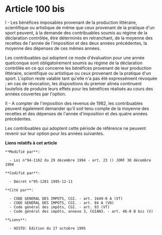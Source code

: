 # Article 100 bis

I - Les bénéfices imposables provenant de la production littéraire, scientifique ou artistique de même que ceux provenant de
la pratique d'un sport peuvent, à la demande des contribuables soumis au régime de la déclaration contrôlée, être déterminés
en retranchant, de la moyenne des recettes de l'année de l'imposition et des deux années précédentes, la moyenne des dépenses
de ces mêmes années.

Les contribuables qui adoptent ce mode d'évaluation pour une année quelconque sont obligatoirement soumis au régime de la
déclaration contrôlée en ce qui concerne les bénéfices provenant de leur production littéraire, scientifique ou artistique ou
ceux provenant de la pratique d'un sport. L'option reste valable tant qu'elle n'a pas été expressément révoquée ; en cas de
révocation, les dispositions du premier alinéa continuent toutefois de produire leurs effets pour les bénéfices réalisés au
cours des années couvertes par l'option.

II - A compter de l'imposition des revenus de 1982, les contribuables peuvent également demander qu'il soit tenu compte de la
moyenne des recettes et des dépenses de l'année d'imposition et des quatre années précédentes.

Les contribuables qui adoptent cette période de référence ne peuvent revenir sur leur option pour les années suivantes.

**Liens relatifs à cet article**

	**Modifié par**:

	  - Loi n°94-1162 du 29 décembre 1994 - art. 23 () JORF 30 décembre 1994

	**Codifié par**:

	  - Décret n°95-1281 1995-12-11

	**Cité par**:

	  - CODE GENERAL DES IMPOTS, CGI. - art. 1649-0 A (VT)
	  - CODE GENERAL DES IMPOTS, CGI. - art. 84 A (VD)
	  - Code général des impôts, CGI. - art. 93 (VT)
	  - Code général des impôts, annexe 3, CGIAN3. - art. 46-0 B bis (V)

	**Liens**:

	  - HISTO: Edition du 27 octobre 1995
